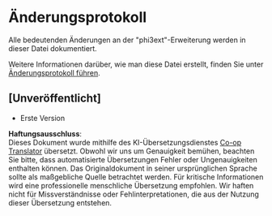 <!--
CO_OP_TRANSLATOR_METADATA:
{
  "original_hash": "dbb0b6218ce5f9cf0ede8f4201f6ad58",
  "translation_date": "2025-03-27T04:05:59+00:00",
  "source_file": "code\\07.Lab\\01\\AIPC\\extensions\\phi3ext\\CHANGELOG.md",
  "language_code": "de"
}
-->
# Änderungsprotokoll

Alle bedeutenden Änderungen an der "phi3ext"-Erweiterung werden in dieser Datei dokumentiert.

Weitere Informationen darüber, wie man diese Datei erstellt, finden Sie unter [Änderungsprotokoll führen](http://keepachangelog.com/).

## [Unveröffentlicht]

- Erste Version

**Haftungsausschluss**:  
Dieses Dokument wurde mithilfe des KI-Übersetzungsdienstes [Co-op Translator](https://github.com/Azure/co-op-translator) übersetzt. Obwohl wir uns um Genauigkeit bemühen, beachten Sie bitte, dass automatisierte Übersetzungen Fehler oder Ungenauigkeiten enthalten können. Das Originaldokument in seiner ursprünglichen Sprache sollte als maßgebliche Quelle betrachtet werden. Für kritische Informationen wird eine professionelle menschliche Übersetzung empfohlen. Wir haften nicht für Missverständnisse oder Fehlinterpretationen, die aus der Nutzung dieser Übersetzung entstehen.